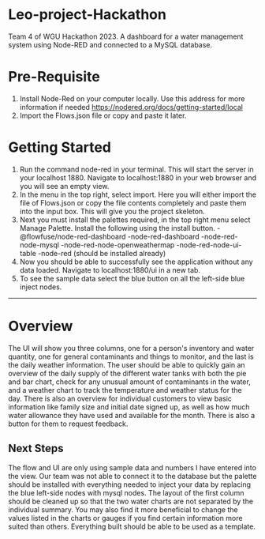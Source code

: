 # Leo-project-Hackathon
Team 4 of WGU Hackathon 2023. A dashboard for a water management system using Node-RED and connected to a MySQL database.

# Pre-Requisite
1. Install Node-Red on your computer locally. Use this address for more information if needed https://nodered.org/docs/getting-started/local
2. Import the Flows.json file or copy and paste it later.
# Getting Started
1. Run the command node-red in your terminal. This will start the server in your localhost 1880. Navigate to localhost:1880 in your web browser and you will see an empty view.
2. In the menu in the top right, select import. Here you will either import the file of Flows.json or copy the file contents completely and paste them into the input box. This will give you the project skeleton.
3. Next you must install the palettes required, in the top right menu select Manage Palette. Install the following using the install button.
   -@flowfuse/node-red-dashboard
   -node-red-dashboard
   -node-red-node-mysql
   -node-red-node-openweathermap
   -node-red-node-ui-table
   -node-red (should be installed already)
4. Now you should be able to successfully see the application without any data loaded. Navigate to localhost:1880/ui in a new tab.
5. To see the sample data select the blue button on all the left-side blue inject nodes.
-----
# Overview
The UI will show you three columns, one for a person's inventory and water quantity, one for general contaminants and things to monitor, and the last is the daily weather information. 
The user should be able to quickly gain an overview of the daily supply of the different water tanks with both the pie and bar chart, check for any unusual amount of contaminants in the water, and a weather chart to track the temperature and weather status for the day.
There is also an overview for individual customers to view basic information like family size and initial date signed up, as well as how much water allowance they have used and available for the month. There is also a button for them to request feedback.
## Next Steps
The flow and UI are only using sample data and numbers I have entered into the view. Our team was not able to connect it to the database but the palette should be installed with everything needed to inject your data by replacing the blue left-side nodes with mysql nodes.
The layout of the first column should be cleaned up so that the two water charts are not separated by the individual summary. You may also find it more beneficial to change the values listed in the charts or gauges if you find certain information more suited than others. Everything built should be able to be used as a template.
